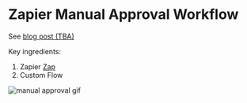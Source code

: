 # Zapier Manual Approval Workflow

See [blog post (TBA)](https://blog.env0.com/)

Key ingredients:
1. Zapier [Zap](https://zapier.com/shared/e134b0734ecb631705a8b7e56b43cf7f24c3b93c)
2. Custom Flow

![manual approval gif](./manual_approval.gif "manual approval workflow")
